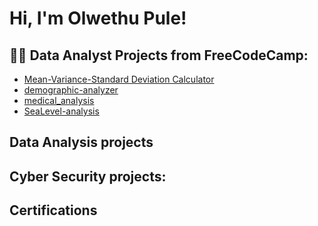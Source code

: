 <h1>Hi, I'm Olwethu Pule! 

<h2>👨‍💻 Data Analyst Projects from FreeCodeCamp:</h2>

  - [Mean-Variance-Standard Deviation Calculator](https://github.com/blade15/demographic-analyzer)
  - [demographic-analyzer](https://github.com/blade15/medical_analysis)
  - [medical_analysis](https://github.com/blade15/medical_analysis)
  - [SeaLevel-analysis](https://github.com/blade15/SeaLevel-analysis)


<h2>Data Analysis projects<h2>
  
<h2> Cyber Security projects:</h2>
  
<h2>Certifications</h2>


<!--
**blade15/blade15** is a ✨ _special_ ✨ repository because its `README.md` (this file) appears on your GitHub profile.

Here are some ideas to get you started:

- 🔭 I’m currently working on ...
- 🌱 I’m currently learning ...
- 👯 I’m looking to collaborate on ...
- 🤔 I’m looking for help with ...
- 💬 Ask me about ...
- 📫 How to reach me: ...
- 😄 Pronouns: ...
- ⚡ Fun fact: ...
-->
